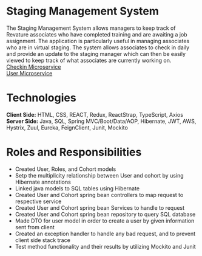 # Staging Management System
The Staging Management System allows managers to keep track of Revature associates who have completed training and are awaiting a job assignment. The application is particularly useful in managing associates who are in virtual staging. The system allows associates to check in daily and provide an update to the staging manager which can then be easily viewed to keep track of what associates are currently working on.
<br/>
[Checkin Microservice](https://github.com/SMS-Staging-Management-System/CheckInService)
<br/>
[User Microservice](https://github.com/SMS-Staging-Management-System/UserService)
# Technologies
<b>Client Side:</b> HTML, CSS, REACT, Redux, ReactStrap, TypeScript, Axios
<br/>
<b>Server Side:</b> Java, SQL, Spring MVC/Boot/Data/AOP, Hibernate, JWT, AWS, Hystrix, Zuul, Eureka, FeignClient, Junit, Mockito

 # Roles and Responsibilities
* Created User, Roles, and Cohort models 
* Setp the multiplicity relationship between User and cohort by using Hibernate annotations
* Linked java models to SQL tables using Hibernate
* Created User and Cohort spring bean controllers to map request to respective service
* Created User and Cohort spring bean Services to handle to request
* Created User and Cohort spring bean repository to query SQL database 
* Made DTO for user model in order to create a user by given information sent from client
* Created an exception handler to handle any bad request, and to prevent client side stack trace
* Test method functionality and their results by utilizing Mockito and Junit
